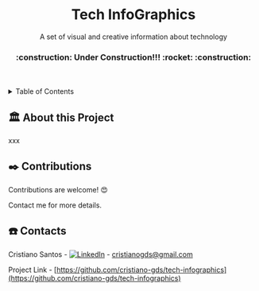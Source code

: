 <div align="center">
  <h1 align="center">Tech InfoGraphics</h3>
  <p align="center">
    A set of visual and creative information about technology
  </p>
  <h3>:construction: Under Construction!!! :rocket:  :construction:</h6>
  <br />
</div>

<br />
<details>
  <summary>Table of Contents</summary>
  <ol>
    <li><a href="#about-this-project">About this Project</a></li>
    <li><a href="#contributions">Contributions</a></li>
    <li><a href="#contact">Contact</a></li>
  </ol>
</details>

## :classical_building: About this Project

xxx

## :black_nib: Contributions

Contributions are welcome! :heart_eyes:

Contact me for more details.

## :phone: Contacts

Cristiano Santos - <a href="https://www.linkedin.com/in/cristianogds/" target="_blank"><img src="https://img.shields.io/badge/LinkedIn-%230077B5.svg?&style=flat-square&logo=linkedin&logoColor=white" alt="LinkedIn"></a> - cristianogds@gmail.com

Project Link - [https://github.com/cristiano-gds/tech-infographics](https://github.com/cristiano-gds/tech-infographics)
